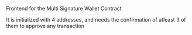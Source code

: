 Frontend for the Multi Signature Wallet Contract 

It is initialized with 4 addresses, and needs the confirmation of atleast 3 of them to approve any transaction
